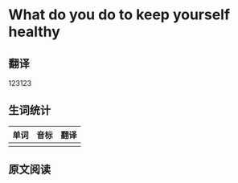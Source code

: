 # What do you do to keep yourself healthy

## 翻译
123123

## 生词统计
| 单词 | 音标 | 翻译 |
| - | - | - |
|  |  |  |

## 原文阅读


<src-rtyAudio :src="'https://rtyxmd.gitee.io/rtyresourcesoral/essay/Waht%20do%20you%20do%20to%20keep%20yourself%20healthy.mp3'"></src-rtyAudio>